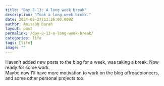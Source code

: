 ```yaml
---
title: "Day 8-13: A long week break"
description: "Took a long week break."
date: 2024-02-27T11:26:00.000Z
author: Amitabh Borah
layout: post
permalink: /day-8-13-a-long-week-break/
categories: life
tags: [life]
image: ""
---
```


Haven't added new posts to the blog for a week, was taking a break. Now ready for some work.
<br>
Maybe now I'll have more motivation to work on the blog offroadpioneers, and some other personal projects too.